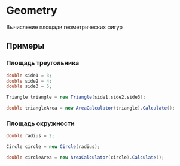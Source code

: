# Geometry

Вычисление площади геометрических фигур

## Примеры

### Площадь треугольника

```c#
double side1 = 3;
double side2 = 4;
double side3 = 5;

Triangle triangle = new Triangle(side1,side2,side3);

double triangleArea = new AreaCalculator(triangle).Calculate();
```

### Площадь окружности

```c#
double radius = 2;

Circle circle = new Circle(radius);

double circleArea = new AreaCalculator(circle).Calculate();
```
